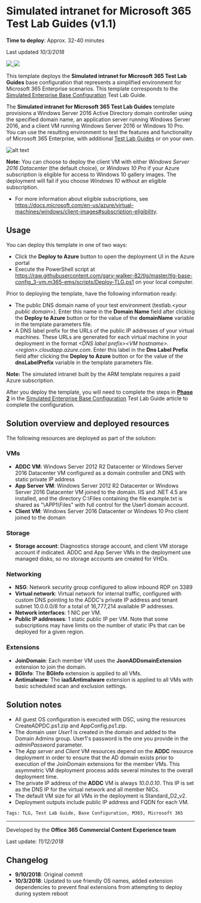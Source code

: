 ﻿# Simulated intranet for Microsoft 365 Test Lab Guides (v1.1)

**Time to deploy**: Approx. 32-40 minutes

Last updated _10/3/2018_

<a href="https://portal.azure.com/#create/Microsoft.Template/uri/https%3A%2F%2Fraw.githubusercontent.com%2Fgary-walker-82%2Ftlg%2Fmaster%2Ftlg-base-config_3-vm.m365-ems%2Fazuredeploy.json" target="_blank">
<img src="http://azuredeploy.net/deploybutton.png"/>
</a>
<a href="http://armviz.io/#/?load=https%3A%2F%2Fraw.githubusercontent.com%2Fgary-walker-82%2Ftlg%2Fmaster%2Ftlg-base-config_3-vm.m365-ems%2Fazuredeploy.json" target="_blank">
<img src="http://armviz.io/visualizebutton.png"/>
</a>

This template deploys the **Simulated intranet for Microsoft 365 Test Lab Guides** base configuration that represents a simplified environment for Microsoft 365 Enterprise scenarios. This template corresponds to the [Simulated Enterprise Base Configuration](https://docs.microsoft.com/en-us/microsoft-365/enterprise/simulated-ent-base-configuration-microsoft-365-enterprise) Test Lab Guide.

The **Simulated intranet for Microsoft 365 Test Lab Guides** template provisions a Windows Server 2016 Active Directory domain controller using the specified domain name, an application server running Windows Server 2016, and a client VM running Windows Server 2016 or Windows 10 Pro. You can use the resulting environment to test the features and functionality of Microsoft 365 Enterprise, with additional [Test Lab Guides](http://aka.ms/m365etlgs) or on your own.

![alt text](images/tlg-m365.png "Diagram of the base config deployment")

**Note:** You can choose to deploy the client VM with either _Windows Server 2016 Datacenter_ (the default choice), or _Windows 10 Pro_ if your Azure subscription is eligible for access to Windows 10 gallery images. The deployment will fail if you choose _Windows 10_ without an eligible subscription.

- For more information about eligible subscriptions, see https://docs.microsoft.com/en-us/azure/virtual-machines/windows/client-images#subscription-eligibility.

## Usage

You can deploy this template in one of two ways:

- Click the **Deploy to Azure** button to open the deployment UI in the Azure portal
- Execute the PowerShell script at https://raw.githubusercontent.com/gary-walker-82/tlg/master/tlg-base-config_3-vm.m365-ems/scripts/Deploy-TLG.ps1 on your local computer.

Prior to deploying the template, have the following information ready:

- The public DNS domain name of your test environment (testlab.\<_your public domain_\>). Enter this name in the **Domain Name** field after clicking the **Deploy to Azure** button or for the value of the **domainName** variable in the template parameters file.
- A DNS label prefix for the URLs of the public IP addresses of your virtual machines. These URLs are generated for each virtual machine in your deployment in the format _\<DNS label prefix\>\<VM hostname\>.\<region\>.cloudapp.azure.com_. Enter this label in the **Dns Label Prefix** field after clicking the **Deploy to Azure** button or for the value of the **dnsLabelPrefix** variable in the template parameters file.

**Note:** The simulated intranet built by the ARM template requires a paid Azure subscription.

After you deploy the template, you will need to complete the steps in [**Phase 2**](https://docs.microsoft.com/microsoft-365/enterprise/simulated-ent-base-configuration-microsoft-365-enterprise#phase-2-create-your-office-365-e5-and-ems-e5-subscriptions) in the [Simulated Enterprise Base Configuration](https://docs.microsoft.com/en-us/microsoft-365/enterprise/simulated-ent-base-configuration-microsoft-365-enterprise) Test Lab Guide article to complete the configuration.

## Solution overview and deployed resources

The following resources are deployed as part of the solution:

### VMs

- **ADDC VM**: Windows Server 2012 R2 Datacenter or Windows Server 2016 Datacenter VM configured as a domain controller and DNS with static private IP address
- **App Server VM**: Windows Server 2012 R2 Datacenter or Windows Server 2016 Datacenter VM joined to the domain. IIS and .NET 4.5 are installed, and the directory C:\Files containing the file example.txt is shared as "\\APP1\Files" with full control for the User1 domain account.
- **Client VM**: Windows Server 2016 Datacenter or Windows 10 Pro client joined to the domain

### Storage

- **Storage account**: Diagnostics storage account, and client VM storage account if indicated. ADDC and App Server VMs in the deployment use managed disks, so no storage accounts are created for VHDs.

### Networking

- **NSG**: Network security group configured to allow inbound RDP on 3389
- **Virtual network**: Virtual network for internal traffic, configured with custom DNS pointing to the ADDC's private IP address and tenant subnet 10.0.0.0/8 for a total of 16,777,214 available IP addresses.
- **Network interfaces**: 1 NIC per VM.
- **Public IP addresses**: 1 static public IP per VM. Note that some subscriptions may have limits on the number of static IPs that can be deployed for a given region.

### Extensions

- **JoinDomain**: Each member VM uses the **JsonADDomainExtension** extension to join the domain.
- **BGInfo**: The **BGInfo** extension is applied to all VMs.
- **Antimalware**: The **iaaSAntimalware** extension is applied to all VMs with basic scheduled scan and exclusion settings.

## Solution notes

- All guest OS configuration is executed with DSC, using the resources CreateADPDC.ps1.zip and AppConfig.ps1.zip.
- The domain user _User1_ is created in the domain and added to the Domain Admins group. User1's password is the one you provide in the _adminPassword_ parameter.
- The _App server_ and _Client_ VM resources depend on the **ADDC** resource deployment in order to ensure that the AD domain exists prior to execution of the JoinDomain extensions for the member VMs. This asymmetric VM deployment process adds several minutes to the overall deployment time.
- The private IP address of the **ADDC** VM is always _10.0.0.10_. This IP is set as the DNS IP for the virtual network and all member NICs.
- The default VM size for all VMs in the deployment is Standard_D2_v2.
- Deployment outputs include public IP address and FQDN for each VM.

`Tags: TLG, Test Lab Guide, Base Configuration, M365, Microsoft 365`

---

Developed by the **Office 365 Commercial Content Experience team**

Last update: _11/12/2018_

## Changelog

- **9/10/2018**: Original commit
- **10/3/2018**: Updated to use friendly OS names, added extension dependencies to prevent final extensions from attempting to deploy during system reboot
